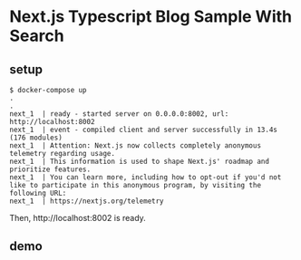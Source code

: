 # Next.js Typescript Blog Sample With Search

## setup
```
$ docker-compose up
.
.
next_1  | ready - started server on 0.0.0.0:8002, url: http://localhost:8002
next_1  | event - compiled client and server successfully in 13.4s (176 modules)
next_1  | Attention: Next.js now collects completely anonymous telemetry regarding usage.
next_1  | This information is used to shape Next.js' roadmap and prioritize features.
next_1  | You can learn more, including how to opt-out if you'd not like to participate in this anonymous program, by visiting the following URL:
next_1  | https://nextjs.org/telemetry

```

Then, http://localhost:8002 is ready.

## demo

